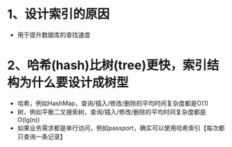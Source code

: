 # 1、设计索引的原因
- 用于提升数据库的查找速度

# 2、哈希(hash)比树(tree)更快，索引结构为什么要设计成树型
- 哈希，例如HashMap，查询/插入/修改/删除的平均时间复杂度都是O(1)
- 树，例如平衡二叉搜索树，查询/插入/修改/删除的平均时间复杂度都是O(lg(n))
- 如果业务需求都是单行访问，例如passport，确实可以使用哈希索引【每次都只查询一条记录】